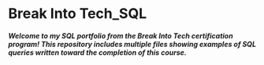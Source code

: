 # Break Into Tech_SQL

##### Welcome to my SQL portfolio from the Break Into Tech certification program! This repository includes multiple files showing examples of SQL queries written toward the completion of this course.

